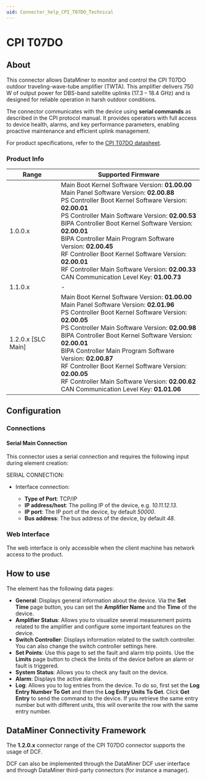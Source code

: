 ```yaml
---
uid: Connector_help_CPI_T07DO_Technical
---
```


# CPI T07DO

## About

This connector allows DataMiner to monitor and control the CPI T07DO outdoor traveling-wave-tube amplifier (TWTA). This amplifier delivers 750 W of output power for DBS-band satellite uplinks (17.3 – 18.4 GHz) and is designed for reliable operation in harsh outdoor conditions.

The connector communicates with the device using **serial commands** as described in the CPI protocol manual. It provides operators with full access to device health, alarms, and key performance parameters, enabling proactive maintenance and efficient uplink management.

For product specifications, refer to the [CPI T07DO datasheet](https://www.cpii.com/docs/datasheets/818/t07do_mkt282.pdf).

### Product Info

| Range | Supported Firmware |
|--|--|
| 1.0.0.x | Main Boot Kernel Software Version: **01.00.00** <br>Main Panel Software Version: **02.00.88** <br>PS Controller Boot Kernel Software Version: **02.00.01** <br>PS Controller Main Software Version: **02.00.53** <br>BIPA Controller Boot Kernel Software Version: **02.00.01** <br>BIPA Controller Main Program Software Version: **02.00.45** <br>RF Controller Boot Kernel Software Version: **02.00.01** <br>RF Controller Main Software Version: **02.00.33** <br>CAN Communication Level Key: **01.00.73** |
| 1.1.0.x | - |
| 1.2.0.x [SLC Main] | Main Boot Kernel Software Version: **01.00.00** <br>Main Panel Software Version: **02.01.96** <br>PS Controller Boot Kernel Software Version: **02.00.05** <br>PS Controller Main Software Version: **02.00.98** <br>BIPA Controller Boot Kernel Software Version: **02.00.01** <br>BIPA Controller Main Program Software Version: **02.00.87** <br>RF Controller Boot Kernel Software Version: **02.00.05** <br>RF Controller Main Software Version: **02.00.62** <br>CAN Communication Level Key: **01.01.06** |

## Configuration

### Connections

#### Serial Main Connection

This connector uses a serial connection and requires the following input during element creation:

SERIAL CONNECTION:

- Interface connection:

  - **Type of Port**: TCP/IP
  - **IP address/host**: The polling IP of the device, e.g. *10.11.12.13.*
  - **IP port**: The IP port of the device, by default *50000*.
  - **Bus address**: The bus address of the device, by default *48*.

### Web Interface

The web interface is only accessible when the client machine has network access to the product.

## How to use

The element has the following data pages:

- **General**: Displays general information about the device. Via the **Set Time** page button, you can set the **Amplifier Name** and the **Time** of the device.
- **Amplifier Status**: Allows you to visualize several measurement points related to the amplifier and configure some important features on the device.
- **Switch Controller**: Displays information related to the switch controller. You can also change the switch controller settings here.
- **Set Points**: Use this page to set the fault and alarm trip points. Use the **Limits** page button to check the limits of the device before an alarm or fault is triggered.
- **System Status**: Allows you to check any fault on the device.
- **Alarm**: Displays the active alarms.
- **Log**: Allows you to log entries from the device. To do so, first set the **Log Entry Number To Get** and then the **Log Entry Units To Get**. Click **Get Entry** to send the command to the device. If you retrieve the same entry number but with different units, this will overwrite the row with the same entry number.

## DataMiner Connectivity Framework

The **1.2.0.x** connector range of the CPI T07DO connector supports the usage of DCF.

DCF can also be implemented through the DataMiner DCF user interface and through DataMiner third-party connectors (for instance a manager).
